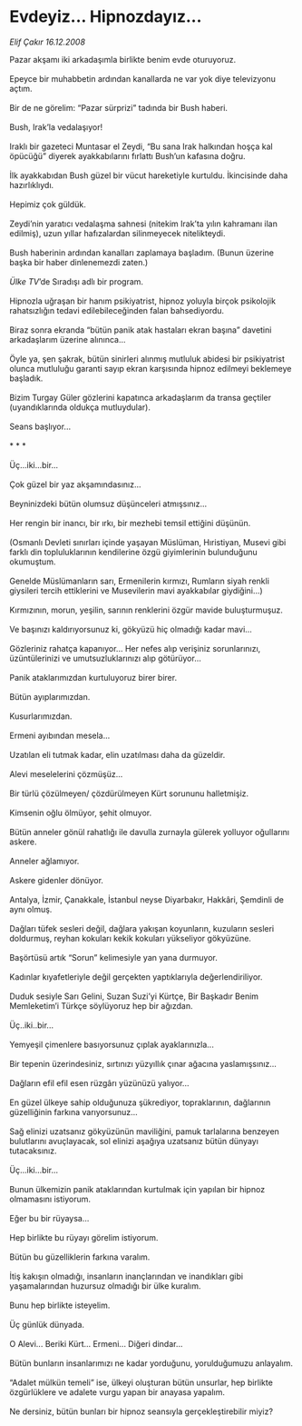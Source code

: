 # Evdeyiz... Hipnozdayız...

*Elif Çakır 16.12.2008*

<div class="taraf_structure_2col_1zq">
<div class="margen_n">



 <p>Pazar akşamı iki arkadaşımla birlikte benim evde oturuyoruz. <br/><br/>Epeyce bir muhabbetin ardından kanallarda ne var yok diye televizyonu açtım. <br/><br/>Bir de ne görelim: “Pazar sürprizi” tadında bir Bush haberi. <br/><br/>Bush, Irak’la vedalaşıyor! <br/><br/>Iraklı bir gazeteci Muntasar el Zeydi, “Bu sana Irak halkından hoşça kal öpücüğü” diyerek ayakkabılarını fırlattı Bush’un kafasına doğru. <br/><br/>İlk ayakkabıdan Bush güzel bir vücut hareketiyle kurtuldu. İkincisinde daha hazırlıklıydı. <br/><br/>Hepimiz çok güldük. <br/><br/>Zeydi’nin yaratıcı vedalaşma sahnesi (nitekim Irak’ta yılın kahramanı ilan edilmiş), uzun yıllar hafızalardan silinmeyecek nitelikteydi. <br/><br/>Bush haberinin ardından kanalları zaplamaya başladım. (Bunun üzerine başka bir haber dinlenemezdi zaten.)<i> <br/><br/>Ülke TV</i>’de Sıradışı adlı bir program. <br/><br/>Hipnozla uğraşan bir hanım psikiyatrist, hipnoz yoluyla birçok psikolojik rahatsızlığın tedavi edilebileceğinden falan bahsediyordu. <br/><br/>Biraz sonra ekranda “bütün panik atak hastaları ekran başına” davetini arkadaşlarım üzerine alınınca... <br/><br/>Öyle ya, şen şakrak, bütün sinirleri alınmış mutluluk abidesi bir psikiyatrist olunca mutluluğu garanti sayıp ekran karşısında hipnoz edilmeyi beklemeye başladık. <br/><br/>Bizim Turgay Güler gözlerini kapatınca arkadaşlarım da transa geçtiler (uyandıklarında oldukça mutluydular). <br/><br/>Seans başlıyor... <br/><br/>* * * <br/><br/>Üç...iki...bir... <br/><br/>Çok güzel bir yaz akşamındasınız... <br/><br/>Beyninizdeki bütün olumsuz düşünceleri atmışsınız... <br/><br/>Her rengin bir inancı, bir ırkı, bir mezhebi temsil ettiğini düşünün. <br/><br/>(Osmanlı Devleti sınırları içinde yaşayan Müslüman, Hıristiyan, Musevi gibi farklı din topluluklarının kendilerine özgü giyimlerinin bulunduğunu okumuştum. <br/><br/>Genelde Müslümanların sarı, Ermenilerin kırmızı, Rumların siyah renkli giysileri tercih ettiklerini ve Musevilerin mavi ayakkabılar giydiğini...) <br/><br/>Kırmızının, morun, yeşilin, sarının renklerini özgür mavide buluşturmuşuz. <br/><br/>Ve başınızı kaldırıyorsunuz ki, gökyüzü hiç olmadığı kadar mavi... <br/><br/>Gözleriniz rahatça kapanıyor... Her nefes alıp verişiniz sorunlarınızı, üzüntülerinizi ve umutsuzluklarınızı alıp götürüyor... <br/><br/>Panik ataklarımızdan kurtuluyoruz birer birer. <br/><br/>Bütün ayıplarımızdan. <br/><br/>Kusurlarımızdan. <br/><br/>Ermeni ayıbından mesela... <br/><br/>Uzatılan eli tutmak kadar, elin uzatılması daha da güzeldir. <br/><br/>Alevi meselelerini çözmüşüz... <br/><br/>Bir türlü çözülmeyen/ çözdürülmeyen Kürt sorununu halletmişiz. <br/><br/>Kimsenin oğlu ölmüyor, şehit olmuyor. <br/><br/>Bütün anneler gönül rahatlığı ile davulla zurnayla gülerek yolluyor oğullarını askere. <br/><br/>Anneler ağlamıyor. <br/><br/>Askere gidenler dönüyor. <br/><br/>Antalya, İzmir, Çanakkale, İstanbul neyse Diyarbakır, Hakkâri, Şemdinli de aynı olmuş.<br/><br/>Dağları tüfek sesleri değil, dağlara yakışan koyunların, kuzuların sesleri doldurmuş, reyhan kokuları kekik kokuları yükseliyor gökyüzüne. <br/><br/>Başörtüsü artık “Sorun” kelimesiyle yan yana durmuyor. <br/><br/>Kadınlar kıyafetleriyle değil gerçekten yaptıklarıyla değerlendiriliyor. <br/><br/>Duduk sesiyle Sarı Gelini, Suzan Suzi’yi Kürtçe, Bir Başkadır Benim Memleketim’i Türkçe söylüyoruz hep bir ağızdan. <br/><br/>Üç..iki..bir... <br/><br/>Yemyeşil çimenlere basıyorsunuz çıplak ayaklarınızla... <br/><br/>Bir tepenin üzerindesiniz, sırtınızı yüzyıllık çınar ağacına yaslamışsınız... <br/><br/>Dağların efil efil esen rüzgârı yüzünüzü yalıyor... <br/><br/>En güzel ülkeye sahip olduğunuza şükrediyor, topraklarının, dağlarının güzelliğinin farkına varıyorsunuz... <br/><br/>Sağ elinizi uzatsanız gökyüzünün maviliğini, pamuk tarlalarına benzeyen bulutlarını avuçlayacak, sol elinizi aşağıya uzatsanız bütün dünyayı tutacaksınız. <br/><br/>Üç...iki...bir... <br/><br/>Bunun ülkemizin panik ataklarından kurtulmak için yapılan bir hipnoz olmamasını istiyorum. <br/><br/>Eğer bu bir rüyaysa... <br/><br/>Hep birlikte bu rüyayı görelim istiyorum. <br/><br/>Bütün bu güzelliklerin farkına varalım. <br/><br/>İtiş kakışın olmadığı, insanların inançlarından ve inandıkları gibi yaşamalarından huzursuz olmadığı bir ülke kuralım. <br/><br/>Bunu hep birlikte isteyelim. <br/><br/>Üç günlük dünyada. <br/><br/>O Alevi... Beriki Kürt... Ermeni... Diğeri dindar... <br/><br/>Bütün bunların insanlarımızı ne kadar yorduğunu, yorulduğumuzu anlayalım. <br/><br/>“Adalet mülkün temeli” ise, ülkeyi oluşturan bütün unsurlar, hep birlikte özgürlüklere ve adalete vurgu yapan bir anayasa yapalım. <br/><br/>Ne dersiniz, bütün bunları bir hipnoz seansıyla gerçekleştirebilir miyiz?</p>
<br/>
<br/>
<br/>



<br/>


<div id="taraf_not">
</div>

</div>


</div>
